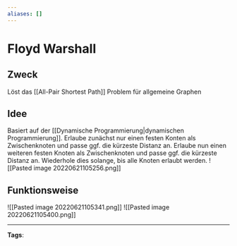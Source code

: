 ```yaml
---
aliases: []
---
```


# Floyd Warshall

## Zweck

Löst das [[All-Pair Shortest Path]] Problem für allgemeine Graphen

## Idee

Basiert auf der [[Dynamische Programmierung|dynamischen Programmierung]]. Erlaube zunächst nur einen festen Konten als Zwischenknoten und passe ggf. die kürzeste Distanz an. Erlaube nun einen weiteren festen Knoten als Zwischenknoten und passe ggf. die kürzeste Distanz an. Wiederhole dies solange, bis alle Knoten erlaubt werden.
![[Pasted image 20220621105256.png]]

## Funktionsweise

![[Pasted image 20220621105341.png]]
![[Pasted image 20220621105400.png]]

---

**Tags**:
